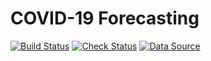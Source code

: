 # COVID-19 Forecasting
[![Build Status](https://github.com/winsphinx/covid/actions/workflows/build.yml/badge.svg)](https://github.com/winsphinx/covid/actions/workflows/build.yml)
[![Check Status](https://github.com/winsphinx/covid/actions/workflows/check.yml/badge.svg)](https://github.com/winsphinx/covid/actions/workflows/check.yml)
[![Data Source](https://img.shields.io/badge/Data%20Source-https://github.com/CSSEGISandData/COVID--19-brightgreen)](https://github.com/CSSEGISandData/COVID-19)